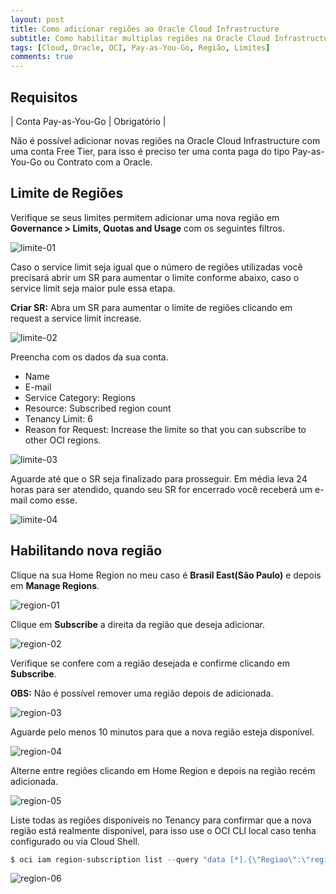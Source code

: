 ```yaml
---
layout: post
title: Como adicionar regiões ao Oracle Cloud Infrastructure
subtitle: Como habilitar multiplas regiões na Oracle Cloud Infrastructure
tags: [Cloud, Oracle, OCI, Pay-as-You-Go, Região, Limites]
comments: true
---
```


## Requisitos

| Conta Pay-as-You-Go | Obrigatório |

Não é possível adicionar novas regiões na Oracle Cloud Infrastructure com uma conta Free Tier, para isso é preciso ter uma conta paga do tipo Pay-as-You-Go ou Contrato com a Oracle.

## Limite de Regiões

Verifique se seus limites permitem adicionar uma nova região em **Governance > Limits, Quotas and Usage** com os seguintes filtros.

![limite-01](https://objectstorage.sa-saopaulo-1.oraclecloud.com/p/U-veHKuEauMe2X0hJmlvYA6WaX945GZwtX4b4QyDXh1MWjkmGNtb_UE134XcnZdE/n/gr8gkzaf8nit/b/bucket-euoraf4-site/o/NEW-REGION/limite-01.png)

Caso o service limit seja igual que o número de regiões utilizadas você precisará abrir um SR para aumentar o limite conforme abaixo, caso o service limit seja maior pule essa etapa.

**Criar SR:** Abra um SR para aumentar o limite de regiões clicando em request a service limit increase.

![limite-02](https://objectstorage.sa-saopaulo-1.oraclecloud.com/p/RnncV9tl817nUiJbnoIJZnqqBQZZyGiC-hzd5neAExlrOTxGdiPocuztQmYrPfpt/n/gr8gkzaf8nit/b/bucket-euoraf4-site/o/NEW-REGION/limite-02.png)

Preencha com os dados da sua conta.

- Name
- E-mail
- Service Category: Regions
- Resource: Subscribed region count
- Tenancy Limit: 6
- Reason for Request: Increase the limite so that you can subscribe to other OCI regions.

![limite-03](https://objectstorage.sa-saopaulo-1.oraclecloud.com/p/d8FAPnSGSJz2KYh-no3l7zFJn0HRrjK7rgg-ZUB3SRdAR-9tXy19mzqRen7iSssX/n/gr8gkzaf8nit/b/bucket-euoraf4-site/o/NEW-REGION/limite-03.png)

Aguarde até que o SR seja finalizado para prosseguir. Em média leva 24 horas para ser atendido, quando seu SR for encerrado você receberá um e-mail como esse.

![limite-04](https://objectstorage.sa-saopaulo-1.oraclecloud.com/p/R4GnwP-f6bslqhHxBg4APfyEDRlwKmUPPKtv4f2MN4GWSNiWt3-gxXc3TIln9pH-/n/gr8gkzaf8nit/b/bucket-euoraf4-site/o/NEW-REGION/limite-04.png)

## Habilitando nova região

Clique na sua Home Region no meu caso é **Brasil East(São Paulo)** e depois em **Manage Regions**.

![region-01](https://objectstorage.sa-saopaulo-1.oraclecloud.com/p/O3Q-NcLpHiuROoKNStL9_4NsBHkAmz72Y2Mkz9PkW-wwopUXFzB_fuOyQF_qFSTr/n/gr8gkzaf8nit/b/bucket-euoraf4-site/o/NEW-REGION/region-01.png)

Clique em **Subscribe** a direita da região que deseja adicionar.

![region-02](https://objectstorage.sa-saopaulo-1.oraclecloud.com/p/Apztf9VqEqtwJeL2QwdCO_p_FSoKMEQGUhC_5lw-rxlW7DyjCf9Q56Hwm1koxg0c/n/gr8gkzaf8nit/b/bucket-euoraf4-site/o/NEW-REGION/region-02.png)

Verifique se confere com a região desejada e confirme clicando em **Subscribe**. 

**OBS:** Não é possível remover uma região depois de adicionada.

![region-03](https://objectstorage.sa-saopaulo-1.oraclecloud.com/p/HA4BPrGIKFK9jh6VL54TBUOp5Pxu_Zp9HuOYhINoOBd2tAwp_7IbnvjzTVBHjsSi/n/gr8gkzaf8nit/b/bucket-euoraf4-site/o/NEW-REGION/region-03.png)

Aguarde pelo menos 10 minutos para que a nova região esteja disponível.

![region-04](https://objectstorage.sa-saopaulo-1.oraclecloud.com/p/do8huo_43GAe0Be4c5Ag6EiUX1yNCA4kEcLedyAQig9cK-QNbk5i2J4Lv5Pv7K_R/n/gr8gkzaf8nit/b/bucket-euoraf4-site/o/NEW-REGION/region-04.png)

Alterne entre regiões clicando em Home Region e depois na região recém adicionada.

![region-05](https://objectstorage.sa-saopaulo-1.oraclecloud.com/p/ahY8acBrGWyEWKmcrmXIg5anOr0MeHa3umuoTGshr8xt12NVdffHK9bcPZHZpIHh/n/gr8gkzaf8nit/b/bucket-euoraf4-site/o/NEW-REGION/region-05.png)

Liste todas as regiões disponiveis no Tenancy para confirmar que a nova região está realmente disponível, para isso use o OCI CLI local caso tenha configurado ou via Cloud Shell.

```javascript
$ oci iam region-subscription list --query "data [*].{\"Regiao\":\"region-name\"}" --output table
```

![region-06](https://objectstorage.sa-saopaulo-1.oraclecloud.com/p/urBkT8gkVVFExuwr1n1q_8ytRDH-LC1zB7-nYA8upFXs7jnL8bHHldbuC7uKIAMY/n/gr8gkzaf8nit/b/bucket-euoraf4-site/o/NEW-REGION/region-06.png)




